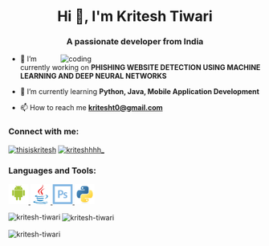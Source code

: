 <h1 align="center">Hi 👋, I'm Kritesh Tiwari</h1>
<h3 align="center">A passionate developer from India</h3>

<img align="right" alt="coding" width="400" src="![image](https://user-images.githubusercontent.com/132833832/236693232-fe4184ac-2046-4004-9119-2c82f931e534.png)">

- 🔭 I’m currently working on **PHISHING WEBSITE DETECTION USING MACHINE LEARNING AND DEEP NEURAL NETWORKS**

- 🌱 I’m currently learning **Python, Java, Mobile Application Development**

- 📫 How to reach me **kritesht0@gmail.com**

<h3 align="left">Connect with me:</h3>
<p align="left">
<a href="https://twitter.com/thisiskritesh" target="blank"><img align="center" src="https://raw.githubusercontent.com/rahuldkjain/github-profile-readme-generator/master/src/images/icons/Social/twitter.svg" alt="thisiskritesh" height="30" width="40" /></a>
<a href="https://instagram.com/kriteshhhh_" target="blank"><img align="center" src="https://raw.githubusercontent.com/rahuldkjain/github-profile-readme-generator/master/src/images/icons/Social/instagram.svg" alt="kriteshhhh_" height="30" width="40" /></a>
</p>

<h3 align="left">Languages and Tools:</h3>
<p align="left"> <a href="https://developer.android.com" target="_blank" rel="noreferrer"> <img src="https://raw.githubusercontent.com/devicons/devicon/master/icons/android/android-original-wordmark.svg" alt="android" width="40" height="40"/> </a> <a href="https://www.java.com" target="_blank" rel="noreferrer"> <img src="https://raw.githubusercontent.com/devicons/devicon/master/icons/java/java-original.svg" alt="java" width="40" height="40"/> </a> <a href="https://www.photoshop.com/en" target="_blank" rel="noreferrer"> <img src="https://raw.githubusercontent.com/devicons/devicon/master/icons/photoshop/photoshop-line.svg" alt="photoshop" width="40" height="40"/> </a> <a href="https://www.python.org" target="_blank" rel="noreferrer"> <img src="https://raw.githubusercontent.com/devicons/devicon/master/icons/python/python-original.svg" alt="python" width="40" height="40"/> </a> </p>

<p><img align="left" src="https://github-readme-stats.vercel.app/api/top-langs?username=kritesh-tiwari&show_icons=true&locale=en&layout=compact" alt="kritesh-tiwari" /></p>

<p>&nbsp;<img align="center" src="https://github-readme-stats.vercel.app/api?username=kritesh-tiwari&show_icons=true&locale=en" alt="kritesh-tiwari" /></p>

<p><img align="center" src="https://github-readme-streak-stats.herokuapp.com/?user=kritesh-tiwari&" alt="kritesh-tiwari" /></p>
